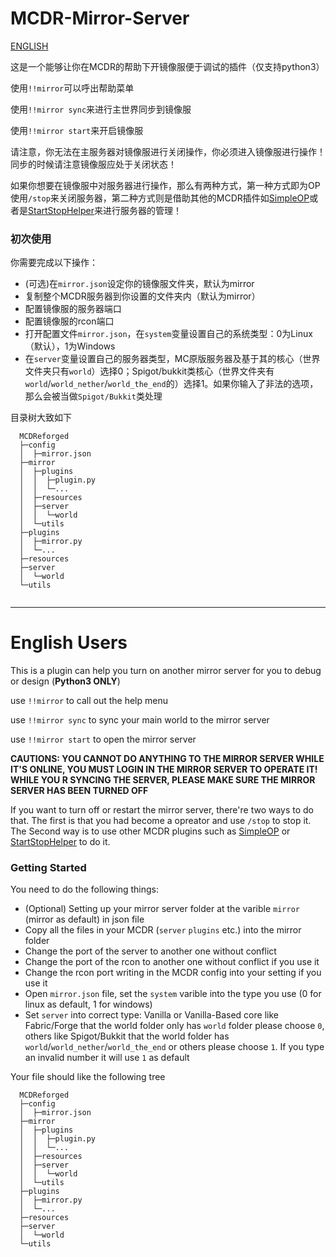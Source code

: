 # MCDR-Mirror-Server

[ENGLISH](#English%20Users)

这是一个能够让你在MCDR的帮助下开镜像服便于调试的插件（仅支持python3）

使用`!!mirror`可以呼出帮助菜单

使用`!!mirror sync`来进行主世界同步到镜像服

使用`!!mirror start`来开启镜像服

请注意，你无法在主服务器对镜像服进行关闭操作，你必须进入镜像服进行操作！同步的时候请注意镜像服应处于关闭状态！

如果你想要在镜像服中对服务器进行操作，那么有两种方式，第一种方式即为OP使用`/stop`来关闭服务器，第二种方式则是借助其他的MCDR插件如[SimpleOP](https://github.com/GamerNoTitle/SimpleOP)或者是[StartStopHelper](https://github.com/MCDReforged-Plugins/StartStopHelper)来进行服务器的管理！

### 初次使用

你需要完成以下操作：

- (可选)在`mirror.json`设定你的镜像服文件夹，默认为mirror
- 复制整个MCDR服务器到你设置的文件夹内（默认为mirror）
- 配置镜像服的服务器端口
- 配置镜像服的rcon端口
- 打开配置文件`mirror.json`，在`system`变量设置自己的系统类型：0为Linux（默认），1为Windows
- 在`server`变量设置自己的服务器类型，MC原版服务器及基于其的核心（世界文件夹只有`world`）选择0；Spigot/bukkit类核心（世界文件夹有`world`/`world_nether`/`world_the_end`的）选择1。如果你输入了非法的选项，那么会被当做`Spigot/Bukkit`类处理

目录树大致如下

```
  MCDReforged
  ├─config
  │  ├─mirror.json
  ├─mirror
  │  ├─plugins
  │  │  ├─plugin.py
  │  │  └─...
  │  ├─resources
  │  ├─server
  │  │  └─world
  │  └─utils
  ├─plugins
  │  ├─mirror.py
  │  └─...
  ├─resources
  ├─server
  │  └─world
  └─utils
  
```

---

# English Users

This is a plugin can help you turn on another mirror server for you to debug or design (**Python3 ONLY**)

use `!!mirror` to call out the help menu

use `!!mirror sync` to sync your main world to the mirror server

use `!!mirror start` to open the mirror server

**CAUTIONS: YOU CANNOT DO ANYTHING TO THE MIRROR SERVER WHILE IT'S ONLINE, YOU MUST LOGIN IN THE MIRROR SERVER TO OPERATE IT! WHILE YOU R SYNCING THE SERVER, PLEASE MAKE SURE THE MIRROR SERVER HAS BEEN TURNED OFF**

If you want to turn off or restart the mirror server, there're two ways to do that. The first is that you had become a opreator and use `/stop` to stop it. The Second way is to use other MCDR plugins such as [SimpleOP](https://github.com/GamerNoTitle/SimpleOP) or [StartStopHelper](https://github.com/MCDReforged-Plugins/StartStopHelper) to do it.

### Getting Started

You need to do the following things:

- (Optional) Setting up your mirror server folder at the varible `mirror` (mirror as default) in json file
- Copy all the files in your MCDR (`server` `plugins` etc.) into the mirror folder
- Change the port of the server to another one without conflict
- Change the port of the rcon to another one without conflict if you use it
- Change the rcon port writing in the MCDR config into your setting if you use it
- Open `mirror.json` file, set the `system` varible into the type you use (0 for linux as default, 1 for windows)
- Set `server` into correct type: Vanilla or Vanilla-Based core like Fabric/Forge that the world folder only has `world` folder please choose `0`, others like Spigot/Bukkit that the world folder has `world`/`world_nether`/`world_the_end` or others please choose `1`. If you type an invalid number it will use `1` as default

Your file should like the following tree

```
  MCDReforged
  ├─config
  │  ├─mirror.json
  ├─mirror
  │  ├─plugins
  │  │  ├─plugin.py
  │  │  └─...
  │  ├─resources
  │  ├─server
  │  │  └─world
  │  └─utils
  ├─plugins
  │  ├─mirror.py
  │  └─...
  ├─resources
  ├─server
  │  └─world
  └─utils
```


